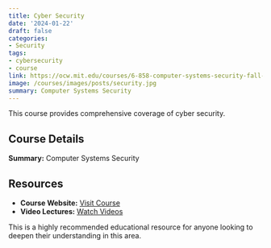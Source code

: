 ```yaml
---
title: Cyber Security
date: '2024-01-22'
draft: false
categories:
- Security
tags:
- cybersecurity
- course
link: https://ocw.mit.edu/courses/6-858-computer-systems-security-fall-2014/
image: /courses/images/posts/security.jpg
summary: Computer Systems Security
---
```


This course provides comprehensive coverage of cyber security.

## Course Details

**Summary:** Computer Systems Security

## Resources

- **Course Website:** [Visit Course](https://ocw.mit.edu/courses/6-858-computer-systems-security-fall-2014/)
- **Video Lectures:** [Watch Videos](https://redirect.invidious.io/playlist?list=PLUl4u3cNGP62K2DjQLRxDNRi0z2IRWnNh)

This is a highly recommended educational resource for anyone looking to deepen their understanding in this area.